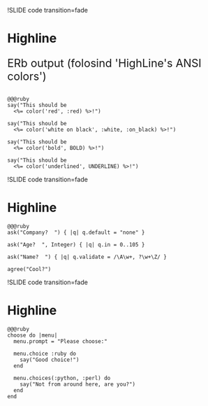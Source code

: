!SLIDE code transition=fade

# Highline

<p style="font-size: 25px; margin-bottom:30px;">ERb output (folosind 'HighLine's ANSI colors')</p>

    @@@ruby
    say("This should be 
      <%= color('red', :red) %>!")
      
    say("This should be 
      <%= color('white on black', :white, :on_black) %>!")
      
    say("This should be 
      <%= color('bold', BOLD) %>!")
      
    say("This should be 
      <%= color('underlined', UNDERLINE) %>!")

!SLIDE code transition=fade

# Highline

    @@@ruby
    ask("Company?  ") { |q| q.default = "none" }
    
    ask("Age?  ", Integer) { |q| q.in = 0..105 }
    
    ask("Name?  ") { |q| q.validate = /\A\w+, ?\w+\Z/ }
    
    agree("Cool?")

!SLIDE code transition=fade

# Highline

    @@@ruby
    choose do |menu|
      menu.prompt = "Please choose:"

      menu.choice :ruby do 
        say("Good choice!")
      end
      
      menu.choices(:python, :perl) do
        say("Not from around here, are you?")
      end
    end
